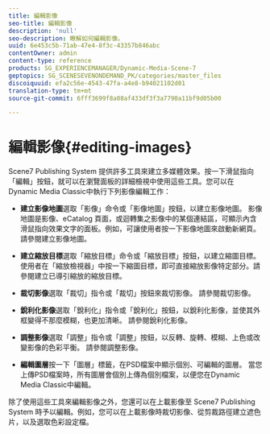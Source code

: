 ```yaml
---
title: 編輯影像
seo-title: 編輯影像
description: 'null'
seo-description: 瞭解如何編輯影像。
uuid: 6e453c5b-71ab-47e4-8f3c-43357b846abc
contentOwner: admin
content-type: reference
products: SG_EXPERIENCEMANAGER/Dynamic-Media-Scene-7
geptopics: SG_SCENESEVENONDEMAND_PK/categories/master_files
discoiquuid: efa2c56e-4543-47fa-a4e8-b94021102d01
translation-type: tm+mt
source-git-commit: 6fff3699f8a08af433df3f3a7790a11bf9d05b00

---
```



# 編輯影像{#editing-images}

Scene7 Publishing System 提供許多工具來建立多媒體效果。按一下滑鼠指向「編輯」按鈕，就可以在瀏覽面板的詳細檢視中使用這些工具。您可以在Dynamic Media Classic中執行下列影像編輯工作：

* **建立影像地圖**&#x200B;選取「影像」命令或「影像地圖」按鈕，以建立影像地圖。 影像地圖是影像、eCatalog 頁面，或迴轉集之影像中的某個連結區，可顯示內含滑鼠指向效果文字的面板。例如，可讓使用者按一下影像地圖來啟動新網頁。請參閱建立影像地圖。

* **建立縮放目標**&#x200B;選取「縮放目標」命令或「縮放目標」按鈕，以建立縮圖目標。 使用者在「縮放檢視器」中按一下縮圖目標，即可直接縮放影像特定部分。請參閱建立已導引縮放的縮放目標。

* **裁切影像**&#x200B;選取「裁切」指令或「裁切」按鈕來裁切影像。 請參閱裁切影像。

* **銳利化影像**&#x200B;選取「銳利化」指令或「銳利化」按鈕，以銳利化影像，並使其外框變得不那麼模糊，也更加清晰。 請參閱銳利化影像。

* **調整影像**&#x200B;選取「調整」指令或「調整」按鈕，以反轉、旋轉、模糊、上色或改變影像的色彩平衡。 請參閱調整影像。

* **編輯圖層**&#x200B;按一下「圖層」標籤，在PSD檔案中顯示個別、可編輯的圖層。 當您上傳PSD檔案時，所有圖層會個別上傳為個別檔案，以便您在Dynamic Media Classic中編輯。

除了使用這些工具來編輯影像之外，您還可以在上載影像至 Scene7 Publishing System 時予以編輯。例如，您可以在上載影像時裁切影像、從剪裁路徑建立遮色片，以及選取色彩設定檔。

